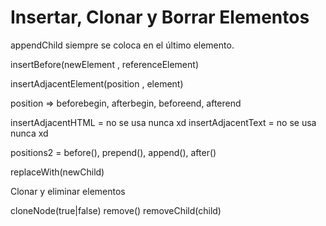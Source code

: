 # Insertar, Clonar y Borrar Elementos #

appendChild siempre se coloca en el último elemento.

insertBefore(newElement , referenceElement)

insertAdjacentElement(position , element)

position => beforebegin, afterbegin, beforeend, afterend

insertAdjacentHTML = no se usa nunca xd
insertAdjacentText = no se usa nunca xd


positions2 = before(), prepend(), append(), after() 

replaceWith(newChild)


Clonar y eliminar elementos

cloneNode(true|false)
remove()
removeChild(child)
